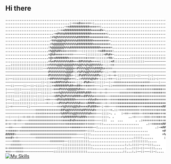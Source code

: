 ## Hi there

<img src="https://github.com/aye007/aye007/blob/main/arash.png?raw=true" alt="Arash's Picture" width="500" style="border-radius: 10px;float:left"/>

[![My Skills](https://skillicons.dev/icons?i=angular,html,js,react,vue,flutter,laravel,ps,php,sass,wordpress,xd,vscode&perline=5)](https://skillicons.dev)
